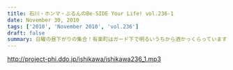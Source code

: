 ```yaml
---
title: 石川・ホンマ・ぶるんのBe-SIDE Your Life! vol.236-1
date: November 30, 2010
tags: ['2010', 'November 2010', 'vol.236']
draft: false
summary: 日曜の昼下がりの集合！有楽町はガード下で明るいうちから酒かっくらっています！！NAMAE
---
```


http://project-phi.ddo.jp/ishikawa/ishikawa236_1.mp3